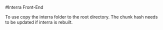 #Interra Front-End

To use copy the interra folder to the root directory. The chunk hash needs to be updated if interra is rebuilt.
